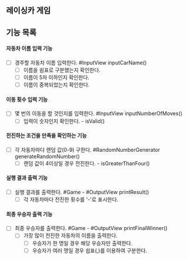 ## 레이싱카 게임

## 기능 목록

#### 자동차 이름 입력 기능
- [ ] 경주할 자동차 이름 입력한다. #InputView inputCarName()
  - [ ] 이름을 쉼표로 구분했는지 확인한다.
  - [ ] 이름이 5자 이하인지 확인한다.
  - [ ] 이름이 중복되었는지 확인한다.

#### 이동 횟수 입력 기능
- [ ] 몇 번의 이동을 할 것인지를 입력한다. #InputView inputNumberOfMoves()
  - [ ] 입력이 숫자인지 확인한다. - isValid()

#### 전진하는 조건을 만족을 확인하는 기능
- [ ] 각 자동차마다 랜덤 값(0-9) 구한다. #RandomNumberGenerator generateRandomNumber()
  - [ ] 랜덤 값이 4이상일 경우 전진한다. - isGreaterThanFour()

#### 실행 결과 출력 기능
- [ ] 실행 결과를 출력한다. #Game - #OutputView printResult()
  - [ ] 각 자동차마다 전진한 횟수를 '-'로 표시한다.

#### 최종 우승자 출력 기능
- [ ] 최종 우승자를 출력한다. #Game - #OutputView printFinalWinner()
  - [ ] 가장 많이 전진한 자동차의 이름을 출력한다.
    - [ ] 우승자가 한 명일 경우 해당 우승자만 출력한다.
    - [ ] 우승자가 여러 명일 경우 쉽표(,)를 이용하여 구분한다.